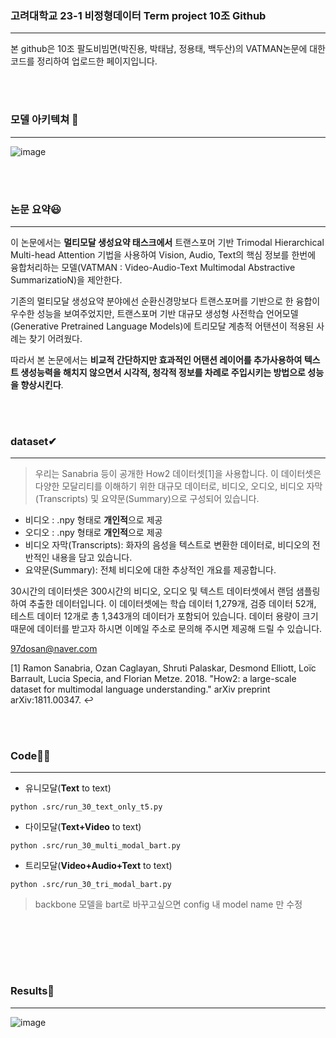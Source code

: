 ### 고려대학교 23-1 비정형데이터 Term project 10조 Github

---

본 github은 10조 팔도비빔면(박진용, 박태남, 정용태, 백두산)의 VATMAN논문에 대한 코드를 정리하여 업로드한 페이지입니다. 

<br/><br/>

### 모델 아키텍쳐 👀

---

![image](https://github.com/Kingdu97/VATMAN_30h/assets/122776983/2e2fd1cb-2de4-4dcb-b479-6c0ed9b9e081)

<br/><br/>

### 논문 요약😃

---

이 논문에서는 **멀티모달 생성요약 태스크에서** 트랜스포머 기반 Trimodal Hierarchical Multi-head Attention 기법을 사용하여 Vision, Audio, Text의 핵심 정보를 한번에 융합처리하는 모델(VATMAN : Video-Audio-Text Multimodal Abstractive SummarizatioN)을 제안한다.

기존의 멀티모달 생성요약 분야에선 순환신경망보다 트랜스포머를 기반으로 한 융합이 우수한 성능을 보여주었지만, 트랜스포머 기반 대규모 생성형 사전학습 언어모델(Generative Pretrained Language Models)에 트리모달 계층적 어탠션이 적용된 사례는 찾기 어려웠다.

따라서 본 논문에서는 **비교적 간단하지만 효과적인 어탠션 레이어를 추가사용하여 텍스트 생성능력을 해치지 않으면서 시각적, 청각적 정보를 차례로 주입시키는 방법으로 성능을 향상시킨다**.

<br/><br/>

### dataset✔

---

> 우리는 Sanabria 등이 공개한 How2 데이터셋[1]을 사용합니다. 이 데이터셋은 다양한 모달리티를 이해하기 위한 대규모 데이터로, 비디오, 오디오, 비디오 자막(Transcripts) 및 요약문(Summary)으로 구성되어 있습니다.

- 비디오 : .npy 형태로 **개인적**으로 제공
- 오디오 : .npy 형태로 **개인적**으로 제공
- 비디오 자막(Transcripts): 화자의 음성을 텍스트로 변환한 데이터로, 비디오의 전반적인 내용을 담고 있습니다.
- 요약문(Summary): 전체 비디오에 대한 추상적인 개요를 제공합니다.

30시간의 데이터셋은 300시간의 비디오, 오디오 및 텍스트 데이터셋에서 랜덤 샘플링하여 추출한 데이터입니다. 이 데이터셋에는 학습 데이터 1,279개, 검증 데이터 52개, 테스트 데이터 12개로 총 1,343개의 데이터가 포함되어 있습니다. 데이터 용량이 크기 때문에 데이터를 받고자 하시면 이메일 주소로 문의해 주시면 제공해 드릴 수 있습니다.

[97dosan@naver.com](mailto:97dosan@naver.com)

[1] Ramon Sanabria, Ozan Caglayan, Shruti Palaskar, Desmond Elliott, Loïc Barrault, Lucia Specia, and Florian Metze. 2018. "How2: a large-scale dataset for multimodal language understanding." arXiv preprint arXiv:1811.00347. ↩

<br/><br/>

### Code🐱‍🏍

---

- 유니모달(**Text** to text)

`python .src/run_30_text_only_t5.py`

- 다이모달(**Text+Video** to text)

 `python .src/run_30_multi_modal_bart.py`

- 트리모달(**Video+Audio+Text** to text)

`python .src/run_30_tri_modal_bart.py`

> backbone 모델을 bart로 바꾸고싶으면 config 내 model name 만 수정

<br/><br/>

<br/><br/>
### Results🎁

---

![image](https://github.com/Kingdu97/VATMAN_30h/assets/122776983/12482ae2-33a6-48a8-91d3-aaf18d182e64)

 
